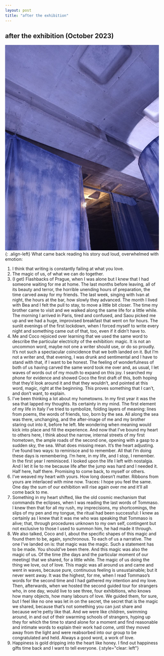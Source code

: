 ```yaml
---
layout: post
title: "after the exhibition"
---
```

<h2> after the exhibition (October 2023)</h2>

![](assets/blog_posts/posts/aftertheexhibition.jpeg.jpg){: .align-left}
What came back reading his story oud loud, overwhelmed with emotion:
1.	I think that writing is constantly failing at what you love.
2.	The magic of us, of what we can do together.
3.	(I get) Flashbacks of Prague, when I was alone but I knew that I had someone waiting for me at home. The last months before leaving, all of its beauty and terror, the horrible unending hours of preparation, the time carved away for my friends. The last week, singing with Ivan at night, the hours at the bar, how slowly they advanced. The month I lived with Bea and I felt the pull to stay, to move a little bit closer. The time my brother came to visit and we walked along the same life for a little while. The morning I arrived in Paris, tired and confused, and Saou picked me up and we had a huge, improvised breakfast that went on for hours. The sunlit evenings of the first lockdown, when I forced myself to write every night and something came out of that, too, even if it didn’t have to.
4.	Me and Coco rejoiced over learning that we used the same word to describe the particular electricity of the exhibition: magic. It is not an uncommon word, maybe not one a writer should use, or do so proudly. It’s not such a spectacular coincidence that we both landed on it. But I’m not a writer and, that evening, I was drunk and sentimental and I have to stand with that, if I want to be honest. The feeling of wonderfulness of both of us having carved the same word took me over and, as usual, I let waves of words out of my mouth to expand on this joy. I searched my phone for evidence and showed Coco the first draft of this, both hoping that they’d look around it and that they wouldn’t, and pointed at this word, magic, right at the beginning. This proves something that I can’t, and don’t want, to explain.
5.	I’ve been thinking a lot about my hometowns. In my first year it was the sea that lapped my thoughts. Its certainty in my mind. The first element of my life in Italy I’ve tried to symbolize, folding layers of meaning: lines from poems, the words of friends, too, born by the sea. All along the sea was there, unchanging, and the after-image of me and my brother staring out into it, before he left. Me wondering when meaning would kick into place and fill the experience. And now that I’ve bound my heart to others here, I think about the narrow, internal streets of my first hometown, the ample roads of the second one, opening with a gasp to a sudden sky, the sea. What does missing mean. It’s the heart adjusting. I’ve found two ways: to reminisce and to remember. All that I’m doing these days is remembering. I’m here, in my life, and I stop, I remember. In the first year I reminisced. I looked upon the life I left with nostalgia. And I let it lie to me because life after the jump was hard and I needed it. Half here, half there. Promising to come back, to myself or others.
6.	I’ve weaved my heart with yours. How long doesn’t matter. Ribbons from yours are interlaced with mine now. Traces: I hope you feel the same. One day the sum of our exhibition will rise again over me and it’ll all come back to me.
7.	Something in my heart shifted, like the old cosmic mechanism that commands the eclipses, when I was reading the last words of Tommaso. I knew then that for all my rush, my imprecisions, my shortcomings, the slips of my pen and my tongue, the ritual had been successful: I knew as certainly as I knew that it was me who was speaking that Tommaso is alive; that, through procedures unknown to my own self, contingent  but not exclusive to those I used to summon him, he had made it through.
8.	We also talked, Coco and I, about the specific shapes of this magic and found them to be, again, synchronous. To each of us a narrative. The one I’ve landed on is: that magic was the magic. Such a statement has to be made. You should’ve been there. And this magic was also the magic of us. Of the time (the days and the particular moment of our meeting) that we shared, for a little while. The magic of us doing the thing we love, out of love. This magic was all around us and came and went in waves, because pure, continuous feeling is unsustainable; but it never went away. It was the highest, for me, when I read Tommaso’s words for the second time and I had gathered my intention and my love. Then, afterwards, when we hosted the second guided tour for strangers who, in one day, would live to see three, four exhibitions, who knows how many objects, how many labours of love. We guided them, for sure, but I feel like no one was let in on the secret, the secret that is the magic we shared, because that’s not something you can just share and because we’re petty like that. And we were like children, swimming around, in and out of their swarming schools of strangers, hyping up they for which the time to stand alone for a moment and find reasonable and intimate words to explain their work had come, until they moved away from the light and were reabsorbed into our group to be congratulated and held. Always a good word, a work of love.
9.	Happiness is gold dripping into the heart like honey. I find out happiness gifts time back and I want to tell everyone.
{:style="clear: left"}
